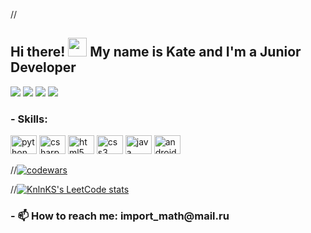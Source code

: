 //<h2 align="left">Hi there! <img src="https://raw.githubusercontent.com/MartinHeinz/MartinHeinz/master/wave.gif" width="30px"> My name is Kate and I'm a Junior Developer</h2>

<div align="left">
  <img src="https://github-profile-summary-cards.vercel.app/api/cards/stats?username=donteavesdrop&theme=tokyonight">
  <img src="http://github-profile-summary-cards.vercel.app/api/cards/productive-time?username=donteavesdrop&theme=tokyonight&utcOffset=8">
  <img src="https://github-profile-summary-cards.vercel.app/api/cards/repos-per-language?username=donteavesdrop&theme=tokyonight">
  <img src="https://github-profile-summary-cards.vercel.app/api/cards/most-commit-language?username=donteavesdrop&theme=tokyonight">
</div>

<h3 align="left">- Skills:</h3>

<div align="left">
  <img src="https://cdn.jsdelivr.net/gh/devicons/devicon/icons/python/python-original.svg" height="30" width="42" alt="python logo">
  <img src="https://cdn.jsdelivr.net/gh/devicons/devicon/icons/csharp/csharp-original.svg" height="30" width="42" alt="csharp logo">
  <img src="https://cdn.jsdelivr.net/gh/devicons/devicon/icons/html5/html5-original.svg" height="30" width="42" alt="html5 logo">
  <img src="https://cdn.jsdelivr.net/gh/devicons/devicon/icons/css3/css3-original.svg" height="30" width="42" alt="css3 logo">
  <img src="https://cdn.jsdelivr.net/gh/devicons/devicon/icons/java/java-original.svg" height="30" width="42" alt="java logo">
  <img src="https://cdn.jsdelivr.net/gh/devicons/devicon/icons/android/android-original.svg" height="30" width="42" alt="android logo">
</div>

//[![codewars](https://www.codewars.com/users/donteavesdrop/badges/small)](https://www.codewars.com/users/donteavesdrop)

//[![KnlnKS's LeetCode stats](https://leetcode-stats-six.vercel.app/api?username=donteavesdrop&theme=dark)](https://leetcode.com/donteavesdrop)

<h3 align="left">- 📫 How to reach me: import_math@mail.ru </h3>
